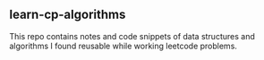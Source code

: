 ## learn-cp-algorithms
This repo contains notes and code snippets of data structures and 
algorithms I found reusable while working leetcode problems.
